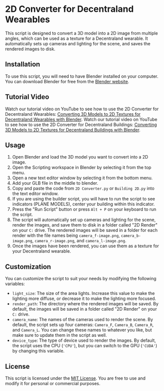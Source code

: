 # 2D Converter for Decentraland Wearables

This script is designed to convert a 3D model into a 2D image from multiple angles, which can be used as a texture for a Decentraland wearable. It automatically sets up cameras and lighting for the scene, and saves the rendered images to disk.

## Installation

To use this script, you will need to have Blender installed on your computer. You can download Blender for free from the [Blender website](https://www.blender.org/download/).

## Tutorial Video

Watch our tutorial video on YouTube to see how to use the 2D Converter for Decentraland Wearables: [Converting 3D Models to 2D Textures for Decentraland Wearables with Blender](https://youtu.be/mofqXaKx818).
Watch our tutorial video on YouTube to see how to use the 2D Converter for Decentraland Buildings: [Converting 3D Models to 2D Textures for Decentraland Buildings with Blender](https://youtu.be/CrfUIGRkF6k).

## Usage

1. Open Blender and load the 3D model you want to convert into a 2D image.
2. Open the Scripting workspace in Blender by selecting it from the top menu.
3. Open a new text editor window by selecting it from the bottom menu.
4. Add your GLB file in the middle to blender.
5. Copy and paste the code from `2D Converter.py` or `Building 2D.py` into the text editor window.
6. If you are using the builder script, you will have to run the script to see indicators (PLANE MODELS), center your building within this indicator.
7. Press the "Run Script" button or press `Alt + P` on your keyboard to run the script.
8. The script will automatically set up cameras and lighting for the scene, render the images, and save them to disk in a folder called "2D Render" on your `C:` drive. The rendered images will be saved in a folder for each render with the file names being `camera_f-image.png`, `camera_b-image.png`, `camera_r-image.png`, and `camera_l-image.png`.
9. Once the images have been rendered, you can use them as a texture for your Decentraland wearable.

## Customization

You can customize the script to suit your needs by modifying the following variables:

- `light_size`: The size of the area lights. Increase this value to make the lighting more diffuse, or decrease it to make the lighting more focused.
- `render_path`: The directory where the rendered images will be saved. By default, the images will be saved in a folder called "2D Render" on your `C:` drive.
- `camera_name`: The names of the cameras used to render the scene. By default, the script sets up four cameras: `Camera_F`, `Camera_B`, `Camera_R`, and `Camera_L`. You can change these names to whatever you like, but make sure to update them in the script as well.
- `device_type`: The type of device used to render the images. By default, the script uses the CPU (`'CPU'`), but you can switch to the GPU (`'CUDA'`) by changing this variable.

## License

This script is licensed under the [MIT License](https://opensource.org/licenses/MIT). You are free to use and modify it for personal or commercial purposes.
